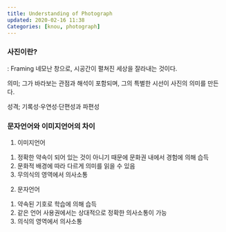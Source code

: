 ```yaml
---
title: Understanding of Photograph
updated: 2020-02-16 11:38
Categories: [knou, photograph]
---
```

### 사진이란?
: Framing
네모난 창으로, 시공간이 펼쳐진 세상을 잘라내는 것이다.

의미; 그가 바라보는 관점과 해석이 포함되며,
그의 특별한 시선이 사진의 의미를 만든다.

성격; 기록성·우연성·단편성과 파편성

<div class=devider></div>

### 문자언어와 이미지언어의 차이

1) 이미지언어
1. 정확한 약속이 되어 있는 것이 아니기 때문에 문화권 내에서 경험에 의해 습득
2. 문화적 배경에 따라 다르게 의미를 읽을 수 있음
3. 무의식의 영역에서 의사소통

2) 문자언어
1. 약속된 기호로 학습에 의해 습득
2. 같은 언어 사용권에서는 상대적으로 정확한 의사소통이 가능
3. 의식의 영역에서 의사소통
